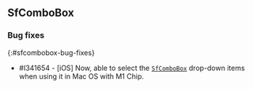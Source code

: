 ## SfComboBox

### Bug fixes
{:#sfcombobox-bug-fixes}

* \#I341654 - [iOS] Now, able to select the [`SfComboBox`](https://help.syncfusion.com/cr/xamarin/Syncfusion.XForms.ComboBox.SfComboBox.html) drop-down items when using it in Mac OS with M1 Chip.